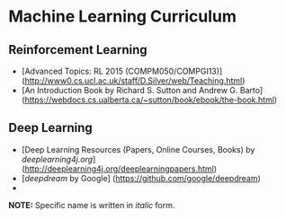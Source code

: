 # Machine Learning Curriculum

## Reinforcement Learning
 * [Advanced Topics: RL 2015 (COMPM050/COMPGI13)] (http://www0.cs.ucl.ac.uk/staff/D.Silver/web/Teaching.html)
 * [An Introduction Book by Richard S. Sutton and Andrew G. Barto] (https://webdocs.cs.ualberta.ca/~sutton/book/ebook/the-book.html)
 
## Deep Learning
 * [Deep Learning Resources (Papers, Online Courses, Books) by _deeplearning4j.org_] (http://deeplearning4j.org/deeplearningpapers.html)
 * [_deepdream_ by Google] (https://github.com/google/deepdream)
 * 
 
**NOTE:** Specific name is written in _italic_ form.
